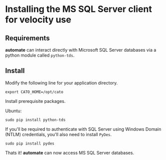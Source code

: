 # Installing the MS SQL Server client for velocity use

## Requirements

**automate** can interact directly with Microsoft SQL Server databases via a python module called `python-tds`.

## Install

Modify the following line for your application directory. 

```
export CATO_HOME=/opt/cato
```

Install prerequisite packages.

Ubuntu:

```
sudo pip install python-tds
```

If you'll be required to authenticate with SQL Server using Windows Domain (NTLM) credentials, you'll also need to install `PyDes`.

```
sudo pip install pydes
```

Thats it!  **automate** can now access MS SQL Server databases.

